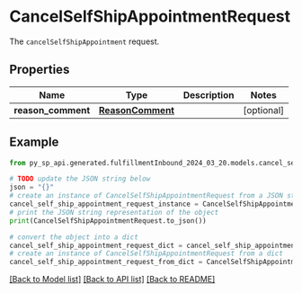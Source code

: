 # CancelSelfShipAppointmentRequest

The `cancelSelfShipAppointment` request.

## Properties

Name | Type | Description | Notes
------------ | ------------- | ------------- | -------------
**reason_comment** | [**ReasonComment**](ReasonComment.md) |  | [optional] 

## Example

```python
from py_sp_api.generated.fulfillmentInbound_2024_03_20.models.cancel_self_ship_appointment_request import CancelSelfShipAppointmentRequest

# TODO update the JSON string below
json = "{}"
# create an instance of CancelSelfShipAppointmentRequest from a JSON string
cancel_self_ship_appointment_request_instance = CancelSelfShipAppointmentRequest.from_json(json)
# print the JSON string representation of the object
print(CancelSelfShipAppointmentRequest.to_json())

# convert the object into a dict
cancel_self_ship_appointment_request_dict = cancel_self_ship_appointment_request_instance.to_dict()
# create an instance of CancelSelfShipAppointmentRequest from a dict
cancel_self_ship_appointment_request_from_dict = CancelSelfShipAppointmentRequest.from_dict(cancel_self_ship_appointment_request_dict)
```
[[Back to Model list]](../README.md#documentation-for-models) [[Back to API list]](../README.md#documentation-for-api-endpoints) [[Back to README]](../README.md)


